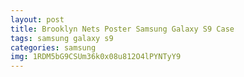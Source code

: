 ```yaml
---
layout: post
title: Brooklyn Nets Poster Samsung Galaxy S9 Case
tags: samsung galaxy s9
categories: samsung
img: 1RDM5bG9CSUm36k0x08u812O4lPYNTyY9
---
```

